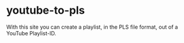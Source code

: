# youtube-to-pls
With this site you can create a playlist, in the PLS file format, out of a YouTube Playlist-ID.
